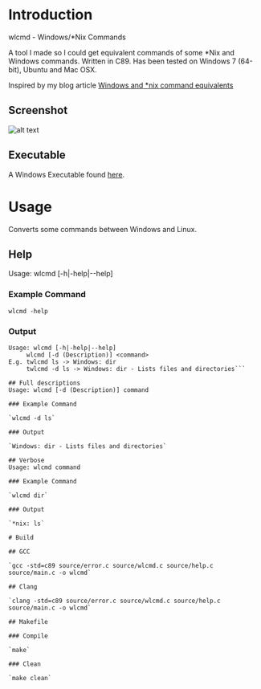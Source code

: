 # Introduction

wlcmd - Windows/*Nix Commands

A tool I made so I could get equivalent commands of some *Nix and Windows commands. 
Written in C89. Has been tested on Windows 7 (64-bit), Ubuntu and Mac OSX.

Inspired by my blog article [Windows and *nix command equivalents](http://www.brendonbody.com/2013/01/28/windows-and-nix-command-equivalents/)

## Screenshot

![alt text](https://s3-ap-southeast-2.amazonaws.com/bbody-images/github/wlcmd/screenshot.png "Command line screenshot of wlcmd")

## Executable

A Windows Executable found [here](https://github.com/bbody/wlcmd/releases/latest).

# Usage

Converts some commands between Windows and Linux.

## Help
Usage: wlcmd [-h|-help|--help]

### Example Command
`wlcmd -help`

### Output
``` Converts some commands between Windows and *nux.
Usage: wlcmd [-h|-help|--help]
	 wlcmd [-d (Description)] <command>
E.g. twlcmd ls -> Windows: dir
	 twlcmd -d ls -> Windows: dir - Lists files and directories```

## Full descriptions
Usage: wlcmd [-d (Description)] command

### Example Command

`wlcmd -d ls`

### Output

`Windows: dir - Lists files and directories`

## Verbose
Usage: wlcmd command

### Example Command

`wlcmd dir`

### Output

`*nix: ls`

# Build

## GCC

`gcc -std=c89 source/error.c source/wlcmd.c source/help.c source/main.c -o wlcmd`

## Clang

`clang -std=c89 source/error.c source/wlcmd.c source/help.c source/main.c -o wlcmd`

## Makefile

### Compile

`make`

### Clean

`make clean`
